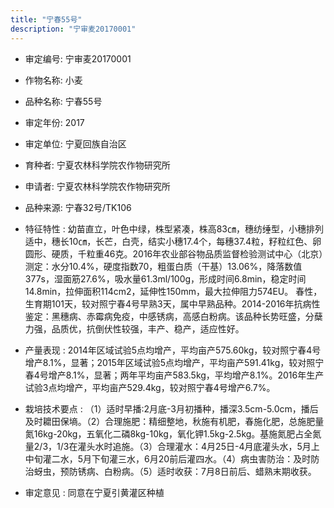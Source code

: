 ```yaml
---
title: "宁春55号"
description: "宁审麦20170001"
---
```

* 审定编号:  宁审麦20170001

*  作物名称:  小麦

*  品种名称:  宁春55号

*  审定年份:  2017

*  审定单位:  宁夏回族自治区

* 育种者:  宁夏农林科学院农作物研究所

*  申请者:  宁夏农林科学院农作物研究所

*  品种来源:  宁春32号/TK106

*  特征特性 : 
幼苗直立，叶色中绿，株型紧凑，株高83㎝，穗纺缍型，小穗排列适中，穗长10㎝，长芒，白壳，结实小穗17.4个，每穗37.4粒，籽粒红色、卵圆形、硬质，千粒重46克。2016年农业部谷物品质监督检验测试中心（北京）测定：水分10.4%，硬度指数70，粗蛋白质（干基）13.06%，降落数值377s，湿面筋27.6%，吸水量61.3ml/100g，形成时间6.8min，稳定时间14.8min，拉伸面积114cm2，延伸性150mm，最大拉伸阻力574EU。
春性，生育期101天，较对照宁春4号早熟3天，属中早熟品种。2014-2016年抗病性鉴定：黑穗病、赤霉病免疫，中感锈病，高感白粉病。该品种长势旺盛，分蘖力强，品质优，抗倒伏性较强，丰产、稳产，适应性好。
 
*  产量表现 : 
2014年区域试验5点均增产，平均亩产575.60kg，较对照宁春4号增产8.1%，显著；2015年区域试验5点均增产，平均亩产591.41kg，较对照宁春4号增产8.1%，显著；两年平均亩产583.5kg，平均增产8.1%。2016年生产试验3点均增产，平均亩产529.4kg，较对照宁春4号增产6.7%。

*  栽培技术要点 : 
（1）适时早播:2月底-3月初播种，播深3.5cm-5.0cm，播后及时耱田保墒。（2）合理施肥：精细整地，秋施有机肥，春施化肥，总施肥量氮16kg-20kg，五氧化二磷8kg-10kg，氧化钾1.5kg-2.5kg。基施氮肥占全氮量2/3，1/3在灌头水时追施。（3）合理灌水：4月25日-4月底灌头水，5月上中旬灌二水，5月下旬灌三水，6月20前后灌四水。（4）病虫害防治：及时防治蚜虫，预防锈病、白粉病。（5）适时收获：7月8日前后、蜡熟末期收获。

*  审定意见 : 
同意在宁夏引黄灌区种植
